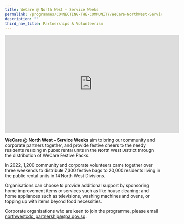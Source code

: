 ```yaml
---
title: WeCare @ North West – Service Weeks
permalink: /programmes/CONNECTING-THE-COMMUNITY/WeCare-NorthWest-ServiceWeeks
description: ""
third_nav_title: Partnerships & Volunteerism
---
```

<meta name="description" content="We Care @ North West">


<iframe width="560" height="315" src="https://www.youtube-nocookie.com/embed/XREMEFfXjBs" title="YouTube video player" frameborder="0" allow="accelerometer; autoplay; clipboard-write; encrypted-media; gyroscope; picture-in-picture" allowfullscreen></iframe>

**WeCare @ North West – Service Weeks** aim to bring our community and corporate partners together, and provide festive cheers to the needy residents residing in public rental units in the North West District through the distribution of WeCare Festive Packs.

In 2022, 1,200 community and corporate volunteers came together over three weekends to distribute 7,300 festive bags to 20,000 residents living in the public rental units in 14 North West Divisions.  

Organisations can choose to provide additional support by sponsoring home improvement items or services such as like house cleaning; and home appliances such as televisions, washing machines and ovens, or topping up with items beyond food necessities.

Corporate organisations who are keen to join the programme, please email northwestcdc_partnerships@pa.gov.sg.